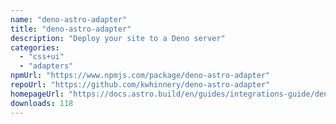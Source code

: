 ```yaml
---
name: "deno-astro-adapter"
title: "deno-astro-adapter"
description: "Deploy your site to a Deno server"
categories:
  - "css+ui"
  - "adapters"
npmUrl: "https://www.npmjs.com/package/deno-astro-adapter"
repoUrl: "https://github.com/kwhinnery/deno-astro-adapter"
homepageUrl: "https://docs.astro.build/en/guides/integrations-guide/deno/"
downloads: 118
---
```

